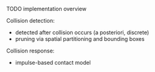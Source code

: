 TODO implementation overview

Collision detection:
* detected after collision occurs (a posteriori, discrete)
* pruning via spatial partitioning and bounding boxes

Collision response:
* impulse-based contact model